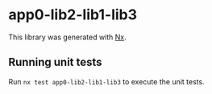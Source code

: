 # app0-lib2-lib1-lib3

This library was generated with [Nx](https://nx.dev).

## Running unit tests

Run `nx test app0-lib2-lib1-lib3` to execute the unit tests.
